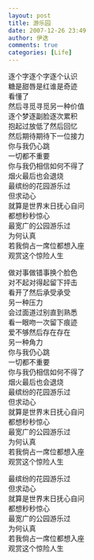 ```yaml
---
layout: post
title: 游乐园
date: 2007-12-26 23:49
author: 伊迭
comments: true
categories: [Life]
---  
```

逐个字逐个字逐个认识  
糖是甜唇是红谁是奇迹  
看懂了  
然后寻觅寻觅另一种价值  
逐个梦逐副脸逐次累积  
抱起过放低了然后回忆  
然后期待期待下一位接力  
你与我仍心跳  
一切都不重要  
你与我仍相信如何不得了  
烟火最后也会退烧  
最缤纷的花园游乐过  
但求动心  
就算是世界末日抚心自问  
都想秒秒惊心  
最宽广的公园游乐过  
为何认真  
若我倘占一席位都想入座  
观赏这个惊险人生  
  
做对事做错事换个脸色  
对不起对得起留下抨击  
看开了然后承受承受  
另一种压力  
会过面道过别直到熟悉  
看一眼吻一次留下痕迹  
爱不够然后存在存在  
另一种角力  
你与我仍心跳  
一切都不重要  
你与我仍相信如何不得了  
烟火最后也会退烧  
最缤纷的花园游乐过  
但求动心  
就算是世界末日抚心自问  
都想秒秒惊心  
最宽广的公园游乐过  
为何认真  
若我倘占一席位都想入座  
观赏这个惊险人生  
  
最缤纷的花园游乐过  
但求动心  
就算是世界末日抚心自问  
都想秒秒惊心  
最宽广的公园游乐过  
为何认真  
若我倘占一席位都想入座  
观赏这个惊险人生
